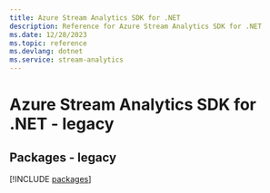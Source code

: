 ```yaml
---
title: Azure Stream Analytics SDK for .NET
description: Reference for Azure Stream Analytics SDK for .NET
ms.date: 12/28/2023
ms.topic: reference
ms.devlang: dotnet
ms.service: stream-analytics
---
```

# Azure Stream Analytics SDK for .NET - legacy
## Packages - legacy
[!INCLUDE [packages](stream-analytics-index.md)]
